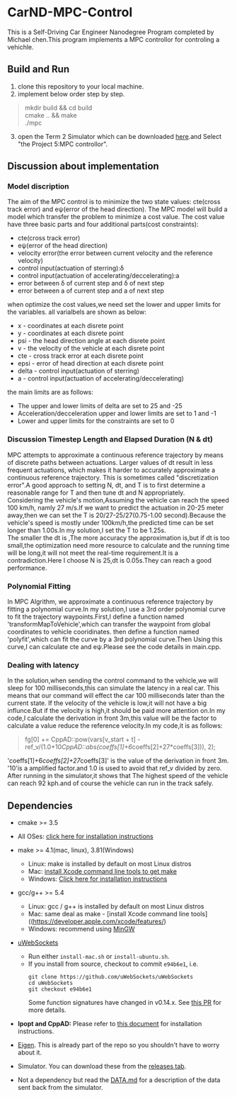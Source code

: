 # CarND-MPC-Control
This is a Self-Driving Car Engineer Nanodegree Program completed by Michael chen.This program implements a MPC controllor for controling a vehichle.


## Build and Run

1. clone this repository to your local machine.
2. implement below order step by step.  
>  mkdir build && cd build  
>  cmake .. && make  
>  ./mpc   
3. open the Term 2 Simulator which can be downloaded [here](https://github.com/udacity/self-driving-car-sim/releases).and Select "the Project 5:MPC controllor".

##  Discussion about implementation

### Model discription
The aim of the MPC control is to minimize the two state values: cte(cross track error) and eψ(error of the head direction).
The MPC model will build a model which transfer the problem to minimize a cost value.
The cost value have three basic parts and four additional parts(cost constraints):  
* cte(cross track error)
* eψ(error of the head direction)
* velocity error(the error between current velocity and the reference velocity)
* control input(actuation of sterring):δ
* control input(actuation of accelerating/deccelerating):a
* error between δ of current step and δ of next step
* error between a of current step and a of next step  

when optimize the cost values,we need set the lower and upper limits for the variables.
all varialbels are shown as below:
* x - coordinates at each disrete point
* y - coordinates at each disrete point
* psi - the head direction angle at each disrete point
* v - the velocity of the vehicle at each disrete point
* cte - cross track error at each disrete point
* epsi - error of head direction at each disrete point
* delta - control input(actuation of sterring)
* a - control input(actuation of accelerating/deccelerating)

the main limits are as follows:
* The upper and lower limits of delta are set to 25 and -25
* Acceleration/decceleration upper and lower limits are set to 1 and -1
* Lower and upper limits for the constraints are set to 0

### Discussion Timestep Length and Elapsed Duration (N & dt)
MPC attempts to approximate a continuous reference trajectory by means of discrete paths between actuations. Larger values of dt result in less frequent actuations, which makes it harder to accurately approximate a continuous reference trajectory. This is sometimes called "discretization error".A good approach to setting N, dt, and T is to first determine a reasonable range for T and then tune dt and N appropriately.  
Considering the vehicle's motion,Assuming the vehicle can reach the speed 100 km/h, namly 27 m/s.If we want to predict the actuation in 20-25 meter away,then we can set the T is 20/27-25/27(0.75-1.00 second).Because the vehicle's speed is mostly under 100km/h,the predicted time can be set longer than 1.00s.In my solution,I set the T to be 1.25s.  
The smaller the dt is ,The more accuracy the approximation is,but if dt is too small,the optimization need more resource to calculate and the running time will be long,it will not meet the real-time requirement.It is a contradiction.Here I choose N is 25,dt is 0.05s.They can reach a good performance. 
### Polynomial Fitting
In MPC Algrithm, we approximate a continuous reference trajectory by fitting a polynomial curve.In my solution,I use a 3rd order polynomial curve to fit the trajectory waypoints.First,I define a function named 'transformMapToVehicle',which can transfer the waypoint from global coordinates to vehicle cooridinates. then define a function named 'polyfit',which can fit the curve by a 3rd polynomial curve.Then Using this curve,I can calculate cte and eψ.Please see the code details in main.cpp.
### Dealing with latency
In the solution,when sending the control command to the vehicle,we will sleep for 100 milliseconds,this can simulate the latency in a real car.
This means that our command will effect the car 100 milliseconds later than the current state. If the velocity of the vehicle is low,it will not have a big influnce.But if the velocity is high,it should be paid more attention on.In my code,I calculate the derivation in front 3m,this value will be the factor to calculate a value reduce the reference velocity.In my code,it is as follows:  
> fg[0] += CppAD::pow(vars[v_start + t] - ref_v/(1.0+10*CppAD::abs(coeffs[1]+6*coeffs[2]+27*coeffs[3])), 2);   

'coeffs[1]+6*coeffs[2]+27*coeffs[3]' is the value of the derivation in front 3m. '10'is a amplified factor.and 1.0 is used to avoid that ref_v divided by zero.  
After running in the simulator,it shows that The highest speed of the vehicle can reach 92 kph.and of course the vehicle can run in the track safely.  

## Dependencies

* cmake >= 3.5
 * All OSes: [click here for installation instructions](https://cmake.org/install/)
* make >= 4.1(mac, linux), 3.81(Windows)
  * Linux: make is installed by default on most Linux distros
  * Mac: [install Xcode command line tools to get make](https://developer.apple.com/xcode/features/)
  * Windows: [Click here for installation instructions](http://gnuwin32.sourceforge.net/packages/make.htm)
* gcc/g++ >= 5.4
  * Linux: gcc / g++ is installed by default on most Linux distros
  * Mac: same deal as make - [install Xcode command line tools]((https://developer.apple.com/xcode/features/)
  * Windows: recommend using [MinGW](http://www.mingw.org/)
* [uWebSockets](https://github.com/uWebSockets/uWebSockets)
  * Run either `install-mac.sh` or `install-ubuntu.sh`.
  * If you install from source, checkout to commit `e94b6e1`, i.e.
    ```
    git clone https://github.com/uWebSockets/uWebSockets
    cd uWebSockets
    git checkout e94b6e1
    ```
    Some function signatures have changed in v0.14.x. See [this PR](https://github.com/udacity/CarND-MPC-Project/pull/3) for more details.

* **Ipopt and CppAD:** Please refer to [this document](https://github.com/udacity/CarND-MPC-Project/blob/master/install_Ipopt_CppAD.md) for installation instructions.
* [Eigen](http://eigen.tuxfamily.org/index.php?title=Main_Page). This is already part of the repo so you shouldn't have to worry about it.
* Simulator. You can download these from the [releases tab](https://github.com/udacity/self-driving-car-sim/releases).
* Not a dependency but read the [DATA.md](./DATA.md) for a description of the data sent back from the simulator.


